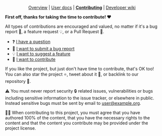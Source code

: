 <div align="center">

[Overview](https://github.com/devcontainers-contrib/features#readme)
| [User docs](https://github.com/devcontainers-contrib/features#usage)
| **[Contributing](https://github.com/devcontainers-contrib/features/blob/main/CONTRIBUTING.md)**
| [Developer wiki](https://github.com/devcontainers-contrib/features/wiki)

</div>

**First off, thanks for taking the time to contribute! ❤️**

All types of contributions are encouraged and valued, no matter if it's a bug report 🐛, a feature request 💡, or a Pull Request 🚀.

- ❓ [I have a question](https://github.com/devcontainers-contrib/features/discussions/new?category=q-a)
- 🐛 [I want to submit a bug report](https://github.com/devcontainers-contrib/features/issues/new)
- 💡 [I want to suggest a feature](https://github.com/devcontainers-contrib/features/issues/new)
- 🚀 [I want to contribute](https://github.com/devcontainers-contrib/features/wiki)

If you like the project, but just don't have time to contribute, that's OK too! You can also star the project ⭐, tweet about it 💬, or backlink to our repository 🔗.

⚠️ You must never report security 🔒 related issues, vulnerabilities or bugs
including sensitive information to the issue tracker, or elsewhere in public.
Instead sensitive bugs must be sent by email to <user@example.org>.

👩‍⚖️ When contributing to this project, you must agree that you have authored 100%
of the content, that you have the necessary rights to the content and that the
content you contribute may be provided under the project license.
